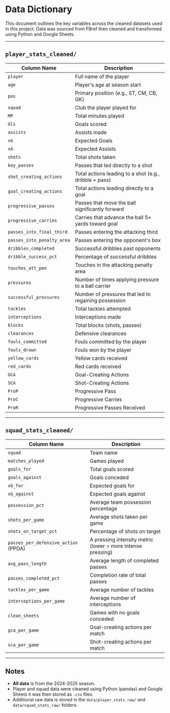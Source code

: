 # Data Dictionary

This document outlines the key variables across the cleaned datasets used in this project. Data was sourced from FBref then cleaned and transformed using Python and Google Sheets.

---

## `player_stats_cleaned/`

| Column Name            | Description                                                                 |
|------------------------|-----------------------------------------------------------------------------|
| `player`               | Full name of the player                                                     |
| `age`                  | Player's age at season start                                                |
| `pos`                  | Primary position (e.g., ST, CM, CB, GK)                                     |
| `squad`                | Club the player played for                                                  |
| `MP`                   | Total minutes played                                                        |
| `Gls`                  | Goals scored                                                                |
| `assists`              | Assists made                                                                |
| `xG`                   | Expected Goals                                                              |
| `xA`                   | Expected Assists                                                            |
| `shots`                | Total shots taken                                                           |
| `key_passes`           | Passes that led directly to a shot                                          |
| `shot_creating_actions`| Total actions leading to a shot (e.g., dribble + pass)                      |
| `goal_creating_actions`| Total actions leading directly to a goal                                    |
| `progressive_passes`   | Passes that move the ball significantly forward                             |
| `progressive_carries`  | Carries that advance the ball 5+ yards toward goal                          |
| `passes_into_final_third` | Passes entering the attacking third                                     |
| `passes_into_penalty_area` | Passes entering the opponent's box                                    |
| `dribbles_completed`   | Successful dribbles past opponents                                          |
| `dribble_success_pct`  | Percentage of successful dribbles                                           |
| `touches_att_pen`      | Touches in the attacking penalty area                                       |
| `pressures`            | Number of times applying pressure to a ball carrier                         |
| `successful_pressures` | Number of pressures that led to regaining possession                        |
| `tackles`              | Total tackles attempted                                                     |
| `interceptions`        | Interceptions made                                                          |
| `blocks`               | Total blocks (shots, passes)                                                |
| `clearances`           | Defensive clearances                                                        |
| `fouls_committed`      | Fouls committed by the player                                               |
| `fouls_drawn`          | Fouls won by the player                                                     |
| `yellow_cards`         | Yellow cards received                                                       |
| `red_cards`            | Red cards received                                                          |
| `GCA`                  | Goal-Creating Actions                                                       |
| `SCA`                  | Shot-Creating Actions                                                       |
| `ProP`                 | Progressive Pass                                                            |
| `ProC`                 | Progressive Carries                                                         |
| `ProR`                 | Progressive Passes Received                                                 |

---

## `squad_stats_cleaned/`

| Column Name              | Description                                                             |
|--------------------------|-------------------------------------------------------------------------|
| `squad`                   | Team name                                                               |
| `matches_played`         | Games played                                                            |
| `goals_for`              | Total goals scored                                                      |
| `goals_against`          | Goals conceded                                                          |
| `xG_for`                 | Expected goals for                                                      |
| `xG_against`             | Expected goals against                                                  |
| `possession_pct`         | Average team possession percentage                                      |
| `shots_per_game`         | Average shots taken per game                                            |
| `shots_on_target_pct`    | Percentage of shots on target                                           |
| `passes_per_defensive_action` (PPDA) | A pressing intensity metric (lower = more intense pressing) |
| `avg_pass_length`        | Average length of completed passes                                      |
| `passes_completed_pct`   | Completion rate of total passes                                         |
| `tackles_per_game`       | Average number of tackles                                               |
| `interceptions_per_game` | Average number of interceptions                                         |
| `clean_sheets`           | Games with no goals conceded                                            |
| `gca_per_game`           | Goal-creating actions per match                                         |
| `sca_per_game`           | Shot-creating actions per match                                         |

---

## Notes

- **All data** is from the 2024-2025 season.
- Player and squad data were cleaned using Python (pandas) and Google Sheets it was then stored as `.csv` files.
- Additional raw data is stored in the `data/player_stats_raw/` and `data/squad_stats_raw/` folders.
